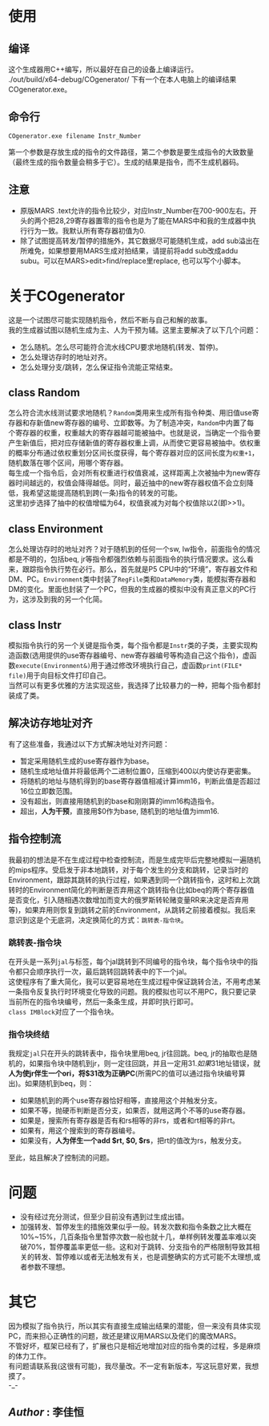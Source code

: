 # 使用
## 编译  
这个生成器用C++编写，所以最好在自己的设备上编译运行。  
./out/build/x64-debug/COgenerator/ 下有一个在本人电脑上的编译结果COgenerator.exe。  
## 命令行
```
COgenerator.exe filename Instr_Number
```
第一个参数是存放生成的指令的文件路径，第二个参数是要生成指令的大致数量（最终生成的指令数量会稍多于它）。生成的结果是指令，而不生成机器码。  
## 注意  
+ 原版MARS .text允许的指令比较少，对应Instr_Number在700-900左右。开头的两个把$28,$29寄存器置零的指令也是为了能在MARS中和我的生成器中执行行为一致。我默认所有寄存器初值为0.
+ 除了试图提高转发/暂停的措施外，其它数据尽可能随机生成，add sub溢出在所难免，如果想要用MARS生成对拍结果，请提前将add sub改成addu subu。可以在MARS>edit>find/replace里replace, 也可以写个小脚本。  

# 关于COgenerator
这是一个试图尽可能实现随机指令，然后不断与自己和解的故事。  
我的生成器试图以随机生成为主、人为干预为辅。这里主要解决了以下几个问题：  
+ 怎么随机。怎么尽可能符合流水线CPU要求地随机(转发、暂停)。
+ 怎么处理访存时的地址对齐。  
+ 怎么处理分支/跳转，怎么保证指令流能正常结束。  
  
## class Random  
怎么符合流水线测试要求地随机？`Random`类用来生成所有指令种类、用旧值use寄存器和存新值new寄存器的编号、立即数等。为了制造冲突，`Random`中内置了每个寄存器的权重，权重越大的寄存器越可能被抽中。也就是说，当确定一个指令要产生新值后，把对应存储新值的寄存器权重上调，从而使它更容易被抽中。依权重的概率分布通过依权重划分区间长度获得，每个寄存器对应的区间长度为`权重+1`，随机数落在哪个区间，用哪个寄存器。  
每生成一个指令后，会对所有权重进行权值衰减，这样距离上次被抽中为new寄存器时间越远的，权值会降得越低。同时，最近抽中的new寄存器权值不会立刻降低，我希望这能提高随机到跨(一条)指令的转发的可能。  
这里初步选择了抽中的权值增幅为64，权值衰减为对每个权值除以2(即>>1)。  

## class Environment
怎么处理访存时的地址对齐？对于随机到的任何一个sw, lw指令，前面指令的情况都是不明的，包括beq, jr等指令都强烈依赖与前面指令的执行情况要求。这么看来，跟踪指令执行势在必行。那么，首先就是P5 CPU中的“环境”，寄存器文件和DM、PC。`Environment`类中封装了`RegFile`类和`DataMemory`类，能模拟寄存器和DM的变化。里面也封装了一个PC，但我的生成器的模拟中没有真正意义的PC行为，这涉及到我的另一个化简。  

## class Instr
模拟指令执行的另一个关键是指令类，每个指令都是`Instr`类的子类，主要实现构造函数(选用提供的use寄存器编号、new寄存器编号等构造自己这个指令)，虚函数`execute(Environment&)`用于通过修改环境执行自己，虚函数`print(FILE* file)`用于向目标文件打印自己。  
当然可以有更多优雅的方法实现这些，我选择了比较暴力的一种，把每个指令都封装成了类。  

## 解决访存地址对齐
有了这些准备，我通过以下方式解决地址对齐问题：
+ 暂定采用随机生成的use寄存器作为base。  
+ 随机生成地址值并将最低两个二进制位置0，压缩到400以内使访存更密集。  
+ 将随机的地址与随机得到的base寄存器值相减计算imm16，判断此值是否超过16位立即数范围。
+ 没有超出，则直接用随机到的base和刚刚算的imm16构造指令。
+ 超出，**人为干预**，直接用$0作为base, 随机到的地址值为imm16.

## 指令控制流
我最初的想法是不在生成过程中检查控制流，而是生成完毕后完整地模拟一遍随机的mips程序。受启发于非本地跳转，对于每个发生的分支和跳转，记录当时的Environment，跟踪其跳转的执行过程，如果遇到同一个跳转指令，这时和上次跳转时的Environment简化的判断是否弃用这个跳转指令(比如beq的两个寄存器值是否变化，引入随相遇次数增加而变大的俄罗斯转轮赌变量RR来决定是否弃用等)，如果弃用则恢复到跳转之前的Environment，从跳转之前接着模拟。我后来意识到这是个无底洞，决定换简化的方式：`跳转表-指令块`。  
### 跳转表-指令块
在开头是一系列`jal`与标签，每个jal跳转到不同编号的指令块，每个指令块中的指令都只会顺序执行一次，最后跳转回跳转表中的下一个jal。  
这使程序有了重大简化，我可以更容易地在生成过程中保证跳转合法，不用考虑某一条指令反复执行时环境变化导致的问题。我的模拟也可以不用PC，我只要记录当前所在的指令块编号，然后一条条生成，并即时执行即可。  
`class IMBlock`对应了一个指令块。  
### 指令块终结
我规定`jal`只在开头的跳转表中，指令块里用beq, jr往回跳。beq, jr的抽取也是随机的，如果指令块中随机到jr，则一定往回跳，并且一定用$31.如果$31地址错误，就**人为使jr伴生一个ori，将$31改为正确PC**(所需PC的值可以通过指令块编号算出)。如果随机到beq，则：
+ 如果随机到的两个use寄存器恰好相等，直接用这个并触发分支。
+ 如果不等，抛硬币判断是否分支，如果否，就用这两个不等的use寄存器。
+ 如果是，搜索所有寄存器是否有和rs相等的非rs，或者和rt相等的非rt。
+ 如果有，用这个搜索到的寄存器编号。
+ 如果没有，**人为伴生一个add $rt, $0, $rs**，把rt的值改为rs，触发分支。  

至此，姑且解决了控制流的问题。  

# 问题
+ 没有经过充分测试，但至少目前没有遇到过生成出错。
+ 加强转发、暂停发生的措施效果似乎一般。转发次数和指令条数之比大概在 10%~15%，几百条指令里暂停次数一般也就十几，单样例转发覆盖率难以突破70%，暂停覆盖率更低一些。这和对于跳转、分支指令的严格限制导致其相关的转发、暂停难以或者无法触发有关，也是调整确实的方式可能不太理想,或者参数不理想。  

# 其它
因为模拟了指令执行，所以其实有直接生成输出结果的潜能，但一来没有具体实现PC，而来担心正确性的问题，故还是建议用MARS以及佬们的魔改MARS。  
不管好坏，框架已经有了，扩展也只是相近地增加对应的指令类的过程，多是麻烦的体力工作。  
有问题请联系我(这很有可能)，我尽量改。不一定有新版本，写这玩意好累，我想摸了。  
-_-

## *Author* : 李佳恒